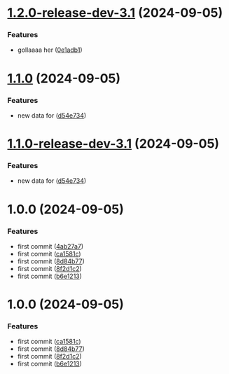 # [1.2.0-release-dev-3.1](https://github.com/davidhernandez-adm/semantic-test/compare/v1.1.0...v1.2.0-release-dev-3.1) (2024-09-05)


### Features

* gollaaaa her ([0e1adb1](https://github.com/davidhernandez-adm/semantic-test/commit/0e1adb11e14630c8effca17a852190a9ee776f55))

# [1.1.0](https://github.com/davidhernandez-adm/semantic-test/compare/v1.0.0...v1.1.0) (2024-09-05)


### Features

* new data for ([d54e734](https://github.com/davidhernandez-adm/semantic-test/commit/d54e734936a2907f0dec78f64222306bf7227b92))

# [1.1.0-release-dev-3.1](https://github.com/davidhernandez-adm/semantic-test/compare/v1.0.0...v1.1.0-release-dev-3.1) (2024-09-05)


### Features

* new data for ([d54e734](https://github.com/davidhernandez-adm/semantic-test/commit/d54e734936a2907f0dec78f64222306bf7227b92))

# 1.0.0 (2024-09-05)


### Features

* first commit ([4ab27a7](https://github.com/davidhernandez-adm/semantic-test/commit/4ab27a76b4ee5b448ceeb89a370065f39efa5a49))
* first commit ([ca1581c](https://github.com/davidhernandez-adm/semantic-test/commit/ca1581c7e752ead7a37f6dab0eac1778e6848ddb))
* first commit ([8d84b77](https://github.com/davidhernandez-adm/semantic-test/commit/8d84b77829454d1f15af8a16664cdc8432812a06))
* first commit ([8f2d1c2](https://github.com/davidhernandez-adm/semantic-test/commit/8f2d1c2783d94581c3ce92b0c33d3eefbfc200e2))
* first commit ([b6e1213](https://github.com/davidhernandez-adm/semantic-test/commit/b6e12131320ae0db83742ff848d78cf1142be4b2))

# 1.0.0 (2024-09-05)


### Features

* first commit ([ca1581c](https://github.com/davidhernandez-adm/semantic-test/commit/ca1581c7e752ead7a37f6dab0eac1778e6848ddb))
* first commit ([8d84b77](https://github.com/davidhernandez-adm/semantic-test/commit/8d84b77829454d1f15af8a16664cdc8432812a06))
* first commit ([8f2d1c2](https://github.com/davidhernandez-adm/semantic-test/commit/8f2d1c2783d94581c3ce92b0c33d3eefbfc200e2))
* first commit ([b6e1213](https://github.com/davidhernandez-adm/semantic-test/commit/b6e12131320ae0db83742ff848d78cf1142be4b2))
